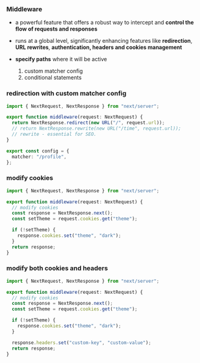 ### Middleware
- a powerful feature that offers a robust way to intercept and **control the flow of requests and responses**
- runs at a global level, significantly enhancing features like **redirection**, **URL rewrites**, **authentication, headers and cookies management**

- **specify paths** where it will be active
  1. custom matcher config
  2. conditional statements


### redirection with custom matcher config
```typescript
import { NextRequest, NextResponse } from "next/server";

export function middleware(request: NextRequest) {
  return NextResponse.redirect(new URL("/", request.url));
  // return NextResponse.rewrite(new URL("/time", request.url));
  // rewrite - essential for SEO.  
}

export const config = {
  matcher: "/profile",
};

```

### modify cookies
```typescript
import { NextRequest, NextResponse } from "next/server";

export function middleware(request: NextRequest) {
  // modify cookies
  const response = NextResponse.next();
  const setTheme = request.cookies.get("theme");

  if (!setTheme) {
    response.cookies.set("theme", "dark");
  }
  return response;
}
```

### modify both cookies and headers
```typescript
import { NextRequest, NextResponse } from "next/server";

export function middleware(request: NextRequest) {
  // modify cookies
  const response = NextResponse.next();
  const setTheme = request.cookies.get("theme");

  if (!setTheme) {
    response.cookies.set("theme", "dark");
  }

  response.headers.set("custom-key", "custom-value");
  return response;
}
```

